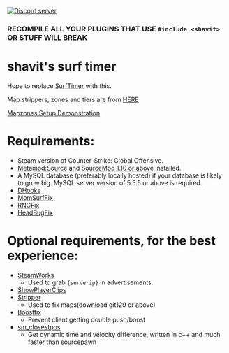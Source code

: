[![Discord server](https://discordapp.com/api/guilds/389675819959844865/widget.png?style=shield)](https://discord.gg/jyA9q5k)

### RECOMPILE ALL YOUR PLUGINS THAT USE `#include <shavit>` OR STUFF WILL BREAK

# shavit's surf timer

Hope to replace [SurfTimer](https://github.com/surftimer/Surftimer-Official) with this.

Map strippers, zones and tiers are from [HERE](https://github.com/Kyli3Boi/Surftimer-Official-Zones)

[Mapzones Setup Demonstration](https://youtu.be/OXFMGm40F6c)

# Requirements:
* Steam version of Counter-Strike: Global Offensive.
* [Metamod:Source](https://www.sourcemm.net/downloads.php?branch=stable) and [SourceMod 1.10 or above](https://www.sourcemod.net/downloads.php?branch=stable) installed.
* A MySQL database (preferably locally hosted) if your database is likely to grow big. MySQL server version of 5.5.5 or above is required.
* [DHooks](https://github.com/peace-maker/DHooks2/releases)
* [MomSurfFix](https://github.com/GAMMACASE/MomSurfFix)
* [RNGFix](https://github.com/jason-e/rngfix)
* [HeadBugFix](https://github.com/GAMMACASE/HeadBugFix)

# Optional requirements, for the best experience:
* [SteamWorks](https://forums.alliedmods.net/showthread.php?t=229556)
  * Used to grab `{serverip}` in advertisements.
* [ShowPlayerClips](https://forums.alliedmods.net/showthread.php?p=2661942)
* [Stripper](http://www.bailopan.net/stripper/snapshots/1.2/)
  * Used to fix maps(download git129 or above)
* [Boostfix](https://github.com/t5mat/boostfix)
  * Prevent client getting double push/boost
* [sm_closestpos](https://github.com/rtldg/sm_closestpos)
  * Get dynamic time and velocity difference, written in c++ and much faster than sourcepawn
